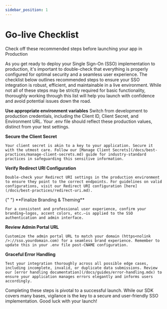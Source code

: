 ```yaml
---
sidebar_position: 1
---
```


# Go-live Checklist

<Subtitle>
  Check off these recommended steps before launching your app in Production
</Subtitle>

As you get ready to deploy your Single Sign-On (SSO) implementation to production, it's important to double-check that everything is properly configured for optimal security and a seamless user experience. The checklist below outlines recommended steps to ensure your SSO integration is robust, efficient, and maintainable in a live environment. While not all of these steps may be strictly required for basic functionality, thoroughly working through this list will help you launch with confidence and avoid potential issues down the road.

<!-- <label for="env_variables"><LabeledCheckbox id="env_variables"/> **Use appropriate environment variables**</label> -->

<LabeledCheckbox id="env_variables"> **Use appropriate environment variables** </LabeledCheckbox> Switch from development to production credentials, including the Client ID, Client Secret, and Environment URL. Your .env file should reflect these production values, distinct from your test settings.

<LabeledCheckbox id="client_secrets"> **Secure the Client Secret** </LabeledCheckbox>

    Your client secret is akin to a key to your application. Secure it with the utmost care. Follow our [Manage Client Secrets](/docs/best-practices/manage-client-secrets.md) guide for industry-standard practices in safeguarding this sensitive information.

<LabeledCheckbox id="redirect_uri">

**Verify Redirect URI Configuration**
</LabeledCheckbox>

    Double-check your Redirect URI settings in the production environment to ensure they point to the correct endpoints. For guidelines on valid configurations, visit our Redirect URI configuration [here](/docs/best-practices/redirect-uri.md).

<LabeledCheckbox id="branding_theming">
  {" "}
  **Finalize Branding & Theming**
</LabeledCheckbox>

    For a consistent and professional user experience, confirm your branding—logos, accent colors, etc.—is applied to the SSO authentication and admin interface.

<LabeledCheckbox id="portal_url"> **Review Admin Portal URL** </LabeledCheckbox>

    Customize the admin portal URL to match your domain (https<nolink />://sso.yourdomain.com) for a seamless brand experience. Remember to update this in your .env file post-CNAME configuration.

<LabeledCheckbox id="error_handling"> **Graceful Error Handling** </LabeledCheckbox>

    Test your integration thoroughly across all possible edge cases, including incomplete, invalid, or duplicate data submissions. Review our [error handling documentation](/docs/guides/error-handling.mdx) to ensure your application manages errors elegantly and informs users accordingly.

Completing these steps is pivotal to a successful launch. While our SDK covers many bases, vigilance is the key to a secure and user-friendly SSO implementation. Good luck with your launch!
